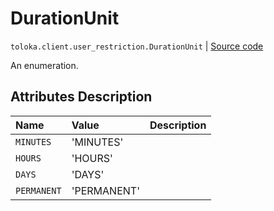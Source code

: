 # DurationUnit
`toloka.client.user_restriction.DurationUnit` | [Source code](https://github.com/Toloka/toloka-kit/blob/v1.1.3/src/client/user_restriction.py#L17)

An enumeration.

## Attributes Description

| Name | Value | Description |
| :------| :-----------| :----------| 
`MINUTES`|'MINUTES'|
`HOURS`|'HOURS'|
`DAYS`|'DAYS'|
`PERMANENT`|'PERMANENT'|
